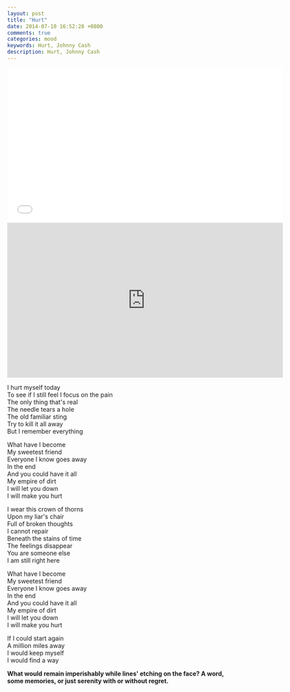 ```yaml
---
layout: post
title: "Hurt"
date: 2014-07-10 16:52:28 +0800
comments: true
categories: mood
keywords: Hurt, Johnny Cash
description: Hurt, Johnny Cash
---
```

<iframe width="640" height="360" src="//www.youtube.com/embed/clq01TXQR0s?rel=0" frameborder="0" allowfullscreen></iframe>

<iframe height=360 width=640 src="http://player.youku.com/embed/XMjYzNzI0OTA4" frameborder=0 allowfullscreen></iframe>

I hurt myself today  
To see if I still feel  <!--more--> 
I focus on the pain  
The only thing that's real  
The needle tears a hole  
The old familiar sting  
Try to kill it all away  
But I remember everything  
  
What have I become  
My sweetest friend  
Everyone I know goes away  
In the end  
And you could have it all  
My empire of dirt  
I will let you down  
I will make you hurt  
 
I wear this crown of thorns  
Upon my liar's chair  
Full of broken thoughts  
I cannot repair  
Beneath the stains of time  
The feelings disappear  
You are someone else  
I am still right here  
  
What have I become  
My sweetest friend  
Everyone I know goes away  
In the end  
And you could have it all  
My empire of dirt  
I will let you down  
I will make you hurt  
  
If I could start again  
A million miles away  
I would keep myself  
I would find a way  
  
**What would remain imperishably while lines' etching on the face? A word, some memories, or just serenity with or without regret.**